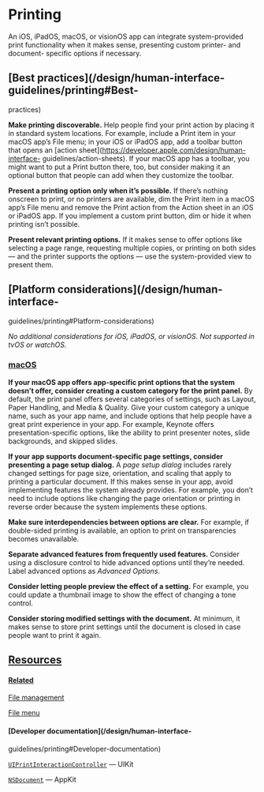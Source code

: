 # Printing

An iOS, iPadOS, macOS, or visionOS app can integrate system-provided print
functionality when it makes sense, presenting custom printer- and document-
specific options if necessary.

## [Best practices](/design/human-interface-guidelines/printing#Best-
practices)

**Make printing discoverable.** Help people find your print action by placing
it in standard system locations. For example, include a Print item in your
macOS app’s File menu; in your iOS or iPadOS app, add a toolbar button that
opens an [action sheet](https://developer.apple.com/design/human-interface-
guidelines/action-sheets). If your macOS app has a toolbar, you might want to
put a Print button there, too, but consider making it an optional button that
people can add when they customize the toolbar.

**Present a printing option only when it’s possible.** If there’s nothing
onscreen to print, or no printers are available, dim the Print item in a macOS
app’s File menu and remove the Print action from the Action sheet in an iOS or
iPadOS app. If you implement a custom print button, dim or hide it when
printing isn’t possible.

**Present relevant printing options.** If it makes sense to offer options like
selecting a page range, requesting multiple copies, or printing on both sides
— and the printer supports the options — use the system-provided view to
present them.

## [Platform considerations](/design/human-interface-
guidelines/printing#Platform-considerations)

 _No additional considerations for iOS, iPadOS, or visionOS. Not supported in
tvOS or watchOS._

### [macOS](/design/human-interface-guidelines/printing#macOS)

**If your macOS app offers app-specific print options that the system doesn’t
offer, consider creating a custom category for the print panel.** By default,
the print panel offers several categories of settings, such as Layout, Paper
Handling, and Media & Quality. Give your custom category a unique name, such
as your app name, and include options that help people have a great print
experience in your app. For example, Keynote offers presentation-specific
options, like the ability to print presenter notes, slide backgrounds, and
skipped slides.

**If your app supports document-specific page settings, consider presenting a
page setup dialog.** A _page setup dialog_ includes rarely changed settings
for page size, orientation, and scaling that apply to printing a particular
document. If this makes sense in your app, avoid implementing features the
system already provides. For example, you don’t need to include options like
changing the page orientation or printing in reverse order because the system
implements these options.

**Make sure interdependencies between options are clear.** For example, if
double-sided printing is available, an option to print on transparencies
becomes unavailable.

**Separate advanced features from frequently used features.** Consider using a
disclosure control to hide advanced options until they’re needed. Label
advanced options as _Advanced Options_.

**Consider letting people preview the effect of a setting.** For example, you
could update a thumbnail image to show the effect of changing a tone control.

**Consider storing modified settings with the document.** At minimum, it makes
sense to store print settings until the document is closed in case people want
to print it again.

## [Resources](/design/human-interface-guidelines/printing#Resources)

#### [Related](/design/human-interface-guidelines/printing#Related)

[File management](/design/human-interface-guidelines/file-management)

[File menu](/design/human-interface-guidelines/the-menu-bar#File-menu)

#### [Developer documentation](/design/human-interface-
guidelines/printing#Developer-documentation)

[`UIPrintInteractionController`](/documentation/UIKit/UIPrintInteractionController)
— UIKit

[`NSDocument`](/documentation/AppKit/NSDocument) — AppKit

